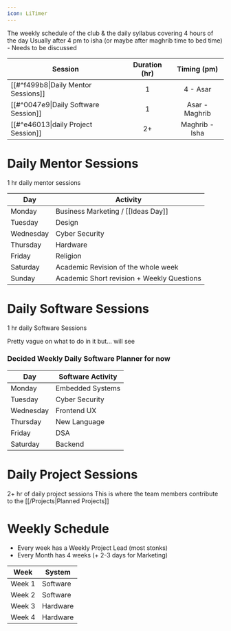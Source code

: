 ```yaml
---
icon: LiTimer
---
```

The weekly schedule of the club & the daily syllabus covering 4 hours of the day
Usually after 4 pm to isha (or maybe after maghrib time to bed time) - Needs to be discussed


| Session                              | Duration (hr) |  Timing (pm)   |
| ------------------------------------ | :-----------: | :------------: |
| [[#^f499b8\|Daily Mentor Sessions]]  |       1       |    4 - Asar    |
| [[#^0047e9\|Daily Software Session]] |       1       | Asar - Maghrib |
| [[#^e46013\|daily Project Session]]  |      2+       | Maghrib - Isha |


# Daily Mentor Sessions

1 hr daily mentor sessions

| Day       | Activity                                   |
| --------- | ------------------------------------------ |
| Monday    | Business Marketing / [[Ideas Day]]         |
| Tuesday   | Design                                     |
| Wednesday | Cyber Security                             |
| Thursday  | Hardware                                   |
| Friday    | Religion                                   |
| Saturday  | Academic Revision of the whole week        |
| Sunday    | Academic Short revision + Weekly Questions |

# Daily Software Sessions
1 hr daily Software Sessions

Pretty vague on what to do in it but... will see

### Decided Weekly Daily Software Planner for now

| Day       | Software Activity |
| --------- | ----------------- |
| Monday    | Embedded Systems  |
| Tuesday   | Cyber Security    |
| Wednesday | Frontend UX       |
| Thursday  | New Language      |
| Friday    | DSA               |
| Saturday  | Backend           |

# Daily Project Sessions
2+ hr of daily project sessions
This is where the team members contribute to the [[/Projects|Planned Projects]]

# Weekly Schedule

- Every week has a Weekly Project Lead (most stonks)
- Every Month has 4 weeks (+ 2-3 days for Marketing)

| Week   | System   |
| ------ | -------- |
| Week 1 | Software |
| Week 2 | Software |
| Week 3 | Hardware |
| Week 4 | Hardware |